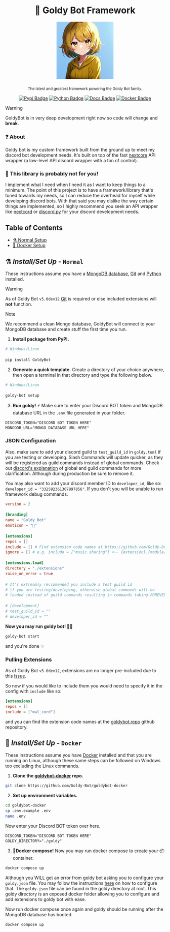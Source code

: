 <div align="center">

  # 💛 Goldy Bot Framework

  <img src="./assets/goldy_art/1.png" width="180"/>
  
  <sub>The latest and greatest framework powering the Goldy Bot family.</sub>

  [![Pypi Badge](https://img.shields.io/pypi/v/GoldyBot?style=flat)](https://pypi.org/project/GoldyBot/ "We're on pypi!")
  [![Python Badge](https://img.shields.io/pypi/pyversions/GoldyBot?style=flat)](https://pypi.org/project/GoldyBot/ "Supported python versions.")
  [![Docs Badge](https://img.shields.io/static/v1?label=docs&message=Available&color=light-green)](https://goldybot.devgoldy.xyz/)
  [![Docker Badge](https://img.shields.io/docker/v/devgoldy/goldybot?label=docker)](https://hub.docker.com/r/devgoldy/goldybot "We're on docker!")

</div>

> [!WARNING]
> 
> GoldyBot is in very deep development right now so code will change and **break**.

### ❓ About
Goldy bot is my custom framework built from the ground up to meet my discord bot development needs. It's built on top of the fast [nextcore](https://github.com/nextsnake/nextcore) API wrapper (a low-level API discord wrapper with a ton of control).

### 🩶 This library is probably not for you!
I implement what I need when I need it as I want to keep things to a minimum. The point of this project is to have a framework/library that's tuned towards my needs, so I can reduce the overhead for myself while developing discord bots. With that said you may dislike the way certain things are implemented, so I highly recommend you seek an API wrapper like [nextcord](https://github.com/nextcord/nextcord) or [discord.py](https://github.com/Rapptz/discord.py) for your discord development needs.

## Table of Contents
- [⚗️ Normal Setup](#-installset-up---normal)
- [🐬 Docker Setup](#-installset-up---docker)

## ⚗️ *Install/Set Up* - ``Normal``

These instructions assume you have a [MongoDB database](https://www.mongodb.com/), [Git](https://git-scm.com/) and [Python](https://www.python.org/) installed.

> [!WARNING]
> 
> As of Goldy Bot ``v5.0dev12`` [Git](https://git-scm.com/) is required or else included extensions will **not** function.

> [!NOTE]
> 
> We recommend a clean Mongo database, GoldyBot will connect to your MongoDB database and create stuff the first time you run.

1. **Install package from PyPI.**
```sh
# Windows/Linux

pip install GoldyBot
```

2. **Generate a quick template.**
Create a directory of your choice anywhere, then open a terminal in that directory and type the following below.
```sh
# Windows/Linux

goldy-bot setup
```

3. **Run goldy!** ⚡
Make sure to enter your Discord BOT token and MongoDB database URL in the ``.env`` file generated in your folder.
```env
DISCORD_TOKEN="DISCORD BOT TOKEN HERE"
MONGODB_URL="MONGO DATABASE URL HERE"
```

### JSON Configuration
Also, make sure to add your discord guild to ``test_guild_id`` in ``goldy.toml`` if you are testing or developing. Slash Commands will update quicker, as they will be registered as guild commands instead of global commands. Check out [discord's explanation](https://discord.com/developers/docs/interactions/application-commands#registering-a-command) of global and guild commands for more clarification. Although during production be sure to remove it.

You may also want to add your discord member ID to ``developer_id``, like so: ``developer_id = "332592361307897856"``. If you don't you will be unable to run framework debug commands.
```toml
version = 2

[branding]
name = "Goldy Bot"
emoticon = "🥞"

[extensions]
repos = []
include = [] # Find extension code names at https://github.com/Goldy-Bot/goldybot.repo
ignore = [] # e.g. include = ["music.sharing"] <-- {extension}.{module/command}

[extensions.load]
directory = "./extensions"
raise_on_error = true

# It's extreamly reccomended you include a test guild id 
# if you are testing/developing, otherwise global commands will be 
# loaded instead of guild commands resulting in commands taking FOREVER to load.

# [development]
# test_guild_id = ""
# developer_id = ""
```

**Now you may run goldy bot! 🌠✨**
```sh
goldy-bot start
```
and you're done ✨

### Pulling Extensions
As of Goldy Bot ``v5.0dev12``, extensions are no longer pre-included due to this [issue](https://github.com/Goldy-Bot/Goldy-Bot-Framework/issues/105).

So now if you would like to include them you would need to specify it in the config with ``include`` like so:
```toml
[extensions]
repos = []
include = ["mal_cord"]
```
and you can find the extension code names at the [goldybot.repo](https://github.com/Goldy-Bot/goldybot.repo) github repository.

## 🐬 *Install/Set Up* - ``Docker``

These instructions assume you have [Docker](https://www.docker.com/) installed and that you are running on Linux, although these same steps can be followed on Windows too excluding the Linux commands.

1. **Clone the [goldybot-docker](https://github.com/Goldy-Bot/goldybot-docker) repo.**
```sh
git clone https://github.com/Goldy-Bot/goldybot-docker
```

2. **Set up environment variables.**
```sh
cd goldybot-docker
cp .env.example .env
nano .env
```

Now enter your Discord BOT token over here.
```env
DISCORD_TOKEN="DISCORD BOT TOKEN HERE"
GOLDY_DIRECTORY="./goldy"
```

3. **🐬Docker compose!**
Now you may run docker compose to create your 📦container.
```sh
docker compose up
```

Although you WILL get an error from goldy bot asking you to configure your ``goldy.json`` file. You may follow the instructions [here](https://github.com/Goldy-Bot/Goldy-Bot-V5#json-configuration) on how to configure that. The ``goldy.json`` file can be found in the goldy directory at root. This goldy directory is an exposed docker folder allowing you to configure and add extensions to goldy bot with ease.

Now run docker compose once again and goldy should be running after the MongoDB database has booted.
```sh
docker compose up
```
